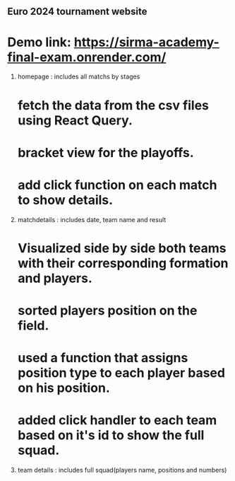 ## Euro 2024 tournament website

# Demo link: https://sirma-academy-final-exam.onrender.com/ 


1. homepage : includes all matchs by stages
    # fetch the data from the csv files using React Query.
    # bracket view for the playoffs.
    # add click function on each match to show details.

2. matchdetails : includes date, team name and result
    # Visualized side by side both teams with their corresponding formation and players.
    # sorted players position on the field.
    # used a function that assigns position type to each player based on his position.
    # added click handler to each team based on it's id to show the full squad.

3. team details : includes full squad(players name, positions and numbers)
